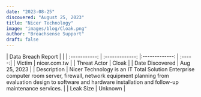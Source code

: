 ```yaml
---
date: "2023-08-25"
discovered: "August 25, 2023"
title: "Nicer Technology"
image: "images/blog/Cloak.png"
author: "Breachsense Support"
draft: false
---
```


| Data Breach Report           |              | 
| :-----------: | :-------------:     |:-------------:    | :-----:|
| Victim      | nicer.com.tw      | 
| Threat Actor      | Cloak      | 
| Date Discovered      | Aug 25, 2023      | 
| Description      | Nicer Technology is an IT Total Solution Enterprise computer room server, firewall, network equipment planning from evaluation design to software and hardware installation and follow-up maintenance services.      | 
| Leak Size      | Unknown      | 


